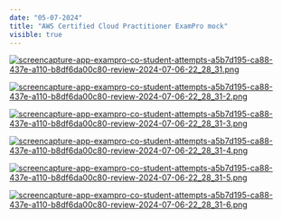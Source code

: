 ```yaml
---
date: "05-07-2024"
title: "AWS Certified Cloud Practitioner ExamPro mock"
visible: true
---
```

<a href="/images/screencapture-app-exampro-co-student-attempts-a5b7d195-ca88-437e-a110-b8df6da00c80-review-2024-07-06-22_28_31.png" target="_blank"><img src="/images/screencapture-app-exampro-co-student-attempts-a5b7d195-ca88-437e-a110-b8df6da00c80-review-2024-07-06-22_28_31.png" alt="screencapture-app-exampro-co-student-attempts-a5b7d195-ca88-437e-a110-b8df6da00c80-review-2024-07-06-22_28_31.png" /></a>

<a href="/images/screencapture-app-exampro-co-student-attempts-a5b7d195-ca88-437e-a110-b8df6da00c80-review-2024-07-06-22_28_31-2.png" target="_blank"><img src="/images/screencapture-app-exampro-co-student-attempts-a5b7d195-ca88-437e-a110-b8df6da00c80-review-2024-07-06-22_28_31-2.png" alt="screencapture-app-exampro-co-student-attempts-a5b7d195-ca88-437e-a110-b8df6da00c80-review-2024-07-06-22_28_31-2.png" /></a>

<a href="/images/screencapture-app-exampro-co-student-attempts-a5b7d195-ca88-437e-a110-b8df6da00c80-review-2024-07-06-22_28_31-3.png" target="_blank"><img src="/images/screencapture-app-exampro-co-student-attempts-a5b7d195-ca88-437e-a110-b8df6da00c80-review-2024-07-06-22_28_31-3.png" alt="screencapture-app-exampro-co-student-attempts-a5b7d195-ca88-437e-a110-b8df6da00c80-review-2024-07-06-22_28_31-3.png" /></a>

<a href="/images/screencapture-app-exampro-co-student-attempts-a5b7d195-ca88-437e-a110-b8df6da00c80-review-2024-07-06-22_28_31-4.png" target="_blank"><img src="/images/screencapture-app-exampro-co-student-attempts-a5b7d195-ca88-437e-a110-b8df6da00c80-review-2024-07-06-22_28_31-4.png" alt="screencapture-app-exampro-co-student-attempts-a5b7d195-ca88-437e-a110-b8df6da00c80-review-2024-07-06-22_28_31-4.png" /></a>

<a href="/images/screencapture-app-exampro-co-student-attempts-a5b7d195-ca88-437e-a110-b8df6da00c80-review-2024-07-06-22_28_31-5.png" target="_blank"><img src="/images/screencapture-app-exampro-co-student-attempts-a5b7d195-ca88-437e-a110-b8df6da00c80-review-2024-07-06-22_28_31-5.png" alt="screencapture-app-exampro-co-student-attempts-a5b7d195-ca88-437e-a110-b8df6da00c80-review-2024-07-06-22_28_31-5.png" /></a>

<a href="/images/screencapture-app-exampro-co-student-attempts-a5b7d195-ca88-437e-a110-b8df6da00c80-review-2024-07-06-22_28_31-6.png" target="_blank"><img src="/images/screencapture-app-exampro-co-student-attempts-a5b7d195-ca88-437e-a110-b8df6da00c80-review-2024-07-06-22_28_31-6.png" alt="screencapture-app-exampro-co-student-attempts-a5b7d195-ca88-437e-a110-b8df6da00c80-review-2024-07-06-22_28_31-6.png" /></a>